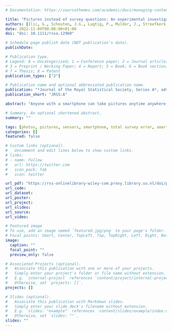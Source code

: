 ```yaml
---
# Documentation: https://sourcethemes.com/academic/docs/managing-content/

title: "Pictures instead of survey questions: An experimental investigation of the feasibility of using pictures in a housing survey"
authors: [Ilic, G., Schouten, J.G., Lugtig, P., Mulder, J., Streefkerk, M., Kumar, and P. Höcük, S.]
date: 2022-11-09T00:00:00+01:00
doi: "doi: 10.1111/rssa.12960"

# Schedule page publish date (NOT publication's date).
publishDate:

# Publication type.
# Legend: 0 = Uncategorized; 1 = Conference paper; 2 = Journal article;
# 3 = Preprint / Working Paper; 4 = Report; 5 = Book; 6 = Book section;
# 7 = Thesis; 8 = Patent
publication_types: ["2"]

# Publication name and optional abbreviated publication name.
publication: "*Journal of the Royal Statistical Society, Series A*, advance access.  10.1111/rssa.12960"
publication_short: "JRSS:A" 

abstract: "Anyone with a smartphone can take pictures anytime anywhere. This opens the opportunity for researchers to collect photos to augment traditional Web survey data. We conducted an experimental survey asking 2700 members of the Dutch LISS panel about their dwelling conditions. Depending on the condition, they were asked to either take several photos of their house or answer a set of survey questions about the same topics. This paper documents the feasibility of collecting pictures instead of answers in a web survey and studies the consequences of using pictures/questions or a choice for components of Total Survey Error. We find that respondents in our study were much more willing to answer survey questions than to take pictures, but this difference depended on the difficulty of the topic. We then compare the quality of the data from the pictures of the heating systems with the survey responses. Here we find that our pictures contain more useful information than the survey responses. Overall, we conclude that asking respondents to take a picture within a survey can be a feasible way to collect high-quality data."

# Summary. An optional shortened abstract.
summary: ""

tags: [photos, pictures, sensors, smartphone, total survey error, smart survey]
categories: []
featured: false

# Custom links (optional).
#   Uncomment and edit lines below to show custom links.
# links:
# - name: Follow
#   url: https://twitter.com
#   icon_pack: fab
#   icon: twitter

url_pdf: "https://rss-onlinelibrary-wiley-com.proxy.library.uu.nl/doi/pdf/10.1111/rssa.12960"
url_code: 
url_dataset:
url_poster:
url_project:
url_slides:
url_source:
url_video:

# Featured image
# To use, add an image named `featured.jpg/png` to your page's folder. 
# Focal points: Smart, Center, TopLeft, Top, TopRight, Left, Right, BottomLeft, Bottom, BottomRight.
image:
  caption: ""
  focal_point: ""
  preview_only: false

# Associated Projects (optional).
#   Associate this publication with one or more of your projects.
#   Simply enter your project's folder or file name without extension.
#   E.g. `internal-project` references `content/project/internal-project/index.md`.
#   Otherwise, set `projects: []`.
projects: []

# Slides (optional).
#   Associate this publication with Markdown slides.
#   Simply enter your slide deck's filename without extension.
#   E.g. `slides: "example"` references `content/slides/example/index.md`.
#   Otherwise, set `slides: ""`.
slides: ""
---
```

